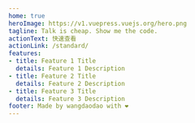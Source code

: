 ```yaml
---
home: true
heroImage: https://v1.vuepress.vuejs.org/hero.png
tagline: Talk is cheap. Show me the code.
actionText: 快速查看
actionLink: /standard/
features:
- title: Feature 1 Title
  details: Feature 1 Description
- title: Feature 2 Title
  details: Feature 2 Description
- title: Feature 3 Title
  details: Feature 3 Description
footer: Made by wangdaodao with ❤️
---
```


